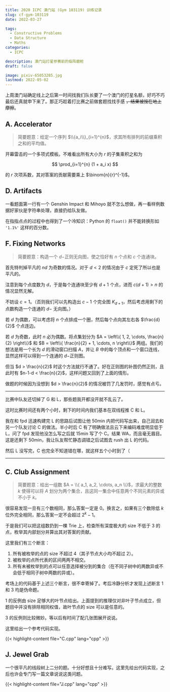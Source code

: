 ```yaml
---
title: 2020 ICPC 澳门站 (Gym 103119) 训练记录
slug: cf-gym-103119
date: 2022-03-27

tags:
  - Constructive Problems
  - Data Structure
  - Maths
categories:
  - ICPC

description: 澳门站打星参赛前的临阵磨枪
draft: false

image: pixiv-65053285.jpg
lastmod: 2022-05-02
---
```


上周澳门站确定线上之后第一时间找我们队长要了一个澳门的打星名额，好巧不巧最后还真就申下来了。那正巧趁着打比赛之前做套题找找手感 ~~，结果被按在地上摩擦~~。

## A. Accelerator

> 简要题意：给定一个序列 $\\{a_i\\}_{i=1}^{n}$，求其所有排列的前缀乘积之和的平均值。

开幕雷击的一个多项式模板。不难看出所有大小为 $r$ 的子集乘积之和为

$$
\prod_{i=1}^{n} (1 + a_i x)
$$

的 $r$ 次项系数，其对答案的贡献需要乘上 $\binom{n}{r}^{-1}$。

## D. Artifacts

一看题面第一行有一个 Genshin Impact 和 Mihoyo 就不怎么想做，再一看样例数据好家伙是字符串处理，直接扔给队友做。

在指指点点的过程中也得到了一个冷知识：Python 的 `float()` 并不能转换形如 `'1.1%'` 这样的百分数。

## F. Fixing Networks

> 简要题意：构造一个 $d-$正则无向图，使之恰好有 $n$ 个点和 $c$ 个连通块。

首先特判掉平凡的 $nd$ 为奇数的情况。对于 $d < 2$ 的情况由于 $c$ 定死了所以也是平凡的。

注意到每个点度数为 $d$，于是每个连通块至少有 $d+1$ 个点，进而 $c(d+1) > n$ 的情况显然无解。

不妨设 $c = 1$。（否则我们可以先构造出 $c-1$ 个完全图 $K_{d+1}$，然后考虑用剩下的点数构造一个连通的 $d-$ 无向图。）

若 $d$ 为偶数，可以考虑将 $n$ 个点排成一个圈，然后每个点向其左右各 $\frac{d}{2}$ 个点连边。

若 $d$ 为奇数，此时 $n$ 必为偶数。将点集划分为 $A = \left\\{ 1, 2, \cdots, \frac{n}{2} \right\\}$ 和 $B = \left\\{ \frac{n}{2} + 1, \cdots, n \right\\}$ 两组。我们的想法是用一个长为 $d$ 的滑动窗口扫描 $A$，并让 $B$ 中的每个顶点和一个窗口连线，显然这样可以得到一个连通的 $d-$正则图。

但当 $d > \frac{n}{2}$ 时这个方法就行不通了。好在正则图的补图仍然正则，且此时有 $n-1-d < \frac{n}{2}$，这样问题又回到了上面的情形。

做题的时候因为没想到 $d > \frac{n}{2}$ 的情况被罚了几发罚时，感觉有点亏。


---

比赛中队友还切掉了 G 和 L，那些题我开都没开就不乱云了。

这时比赛时间还有两个小时，剩下的时间内我们基本在双线程推 C 和 L。

我在和 fpd 迅速构建完 L 的思路后试图让他 50min 内把代码写出来，自己润去和另一个队友讨论 C 的做法。半小时后 C 有了明确做法且云下来编码难度明显低于 L，问了 fpd 发现他没怎么写之后就 15min 写了个 C。结果 WA，而且毫无眉目。这是还剩下 50min，我让队友帮忙静态调错之后试图去 rush 出 L 的代码。

然后 L 没写完，C 也完全不知道错在哪，就这样五个小时到了（

---

## C. Club Assignment

> 简要题意：给出一组数 $A = \\{ a_1, a_2, \cdots, a_n \\}$，求最大的整数 $k$ 使得可以将 $A$ 划分为两个集合，且这同一集合中任意两个不同元素的异或不小于 $k$。

很容易发现一旦有三个数相同，那么答案一定是 $0$。换言之，如果有三个数除低 $k$ 位外完全相同，那么答案一定不会超过 $2^k-1$。

于是我们可以把这组数扔到一棵 Trie 上，检查所有深度极大的 size 不低于 $3$ 的点，枚举其内部划分并算出其对答案的贡献。

这里我们有三个断言：

1. 所有被枚举的点的 size 不超过 $4$（其子节点大小均不超过 $2$）。
2. 被枚举的点所代表的区间两两不相交。
3. 所有未被枚举到的点可以任意选择被分到的集合（在不同子树中的两数异或不会低于相同子树中两数的异或）。

考场上的代码基于上述三个断言，很不幸寄掉了。考后冷静分析才发现上述断言 1 和 3 均是伪命题。

1 的反例由 size 足够大的叶节点给出。上面提到的推理仅对非叶子节点成立，但题目中并没有排除相同权值，故叶节点的 size 可以是任意的。

3 的反例则比较微妙。等以后有时间了配几张图展开说说。

这里给出一个参考代码实现。

{{< highlight-content file="C.cpp" lang="cpp" >}}

## J. Jewel Grab

一个很平凡的线段树上二分的题。十分好想且十分难写。这里先给出代码实现，之后也许会专门写一篇文章说说这类问题。

{{< highlight-content file="J.cpp" lang="cpp" >}}
